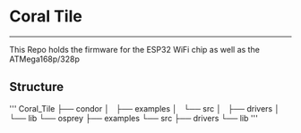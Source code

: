 # Coral Tile
----------

This Repo holds the firmware for the ESP32 WiFi chip as well as the ATMega168p/328p

## Structure

'''
Coral_Tile
├── condor
│   ├── examples
│   └── src
│       ├── drivers
│       └── lib
└── osprey
    ├── examples
    └── src
        ├── drivers
        └── lib
'''


